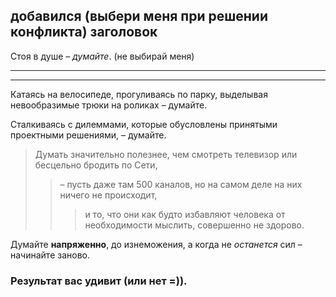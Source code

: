 ## добавился (выбери меня при решении конфликта) заголовок

Стоя в душе – *думайте*. (не выбирай меня)
***
***
Катаясь на велосипеде, прогуливаясь по парку, выделывая невообразимые трюки на роликах
– думайте.

Сталкиваясь с дилеммами, которые обусловлены принятыми проектными решениями, – думайте.

> Думать значительно полезнее, чем смотреть телевизор или бесцельно бродить по Сети,
>>– пусть даже там 500 каналов, но на самом деле на них ничего не происходит,
>>>и то, что они как будто избавляют человека от необходимости мыслить, совершенно не здорово.

Думайте **напряженно**, до изнеможения,
а когда не *останется* сил – начинайте заново.

### Результат вас удивит (или нет =)).
